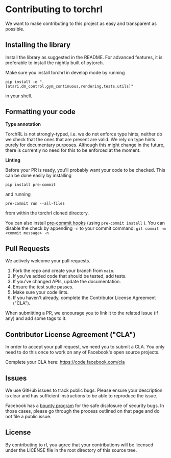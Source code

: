 # Contributing to torchrl
We want to make contributing to this project as easy and transparent as
possible.

## Installing the library
Install the library as suggested in the README. For advanced features, 
it is preferable to install the nightly built of pytorch.

Make sure you install torchrl in develop mode by running
```
pip install -e ".[atari,dm_control,gym_continuous,rendering,tests,utils]"
```
in your shell.

## Formatting your code
**Type annotation** 

TorchRL is not strongly-typed, i.e. we do not enforce type hints, neither do we check that the ones that are present are valid. We rely on type hints purely for documentary purposes. Although this might change in the future, there is currently no need for this to be enforced at the moment. 

**Linting**

Before your PR is ready, you'll probably want your code to be checked. This can be done easily by installing 
```
pip install pre-commit
```
and running 
```
pre-commit run --all-files
```
from within the torchrl cloned directory.

You can also install [pre-commit hooks](https://pre-commit.com/) (using `pre-commit install`
). You can disable the check by appending `-n` to your commit command: `git commit -m <commit message> -n`

## Pull Requests
We actively welcome your pull requests.

1. Fork the repo and create your branch from `main`.
2. If you've added code that should be tested, add tests.
3. If you've changed APIs, update the documentation.
4. Ensure the test suite passes.
5. Make sure your code lints.
6. If you haven't already, complete the Contributor License Agreement ("CLA").

When submitting a PR, we encourage you to link it to the related issue (if any) and add some tags to it.

## Contributor License Agreement ("CLA")
In order to accept your pull request, we need you to submit a CLA. You only need
to do this once to work on any of Facebook's open source projects.

Complete your CLA here: <https://code.facebook.com/cla>

## Issues
We use GitHub issues to track public bugs. Please ensure your description is
clear and has sufficient instructions to be able to reproduce the issue.

Facebook has a [bounty program](https://www.facebook.com/whitehat/) for the safe
disclosure of security bugs. In those cases, please go through the process
outlined on that page and do not file a public issue.

## License
By contributing to rl, you agree that your contributions will be licensed
under the LICENSE file in the root directory of this source tree.
